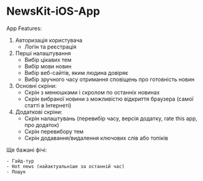 # NewsKit-iOS-App

App Features:

1. Авторизація користувача
    - Логін та реєстрація
2. Перші налаштування
    - Вибір цікавих тем
    - Вибір мови новин
    - Вибір веб-сайтів, яким людина довіряє
    - Вибір зручного часу отримання сповіщень про готовність новин
3. Основні скріни:
    - Скрін з менюшками і скролом по останніх новинах
    - Скрін вибраної новини з можливістю відкриття браузера (самої статті в Інтернеті)
4. Додаткові скріни:
    - Скрін налаштувань (перевибір часу, версія додатку, rate this app, про додаток)
    - Скрін перевибору тем
    - Скрін додавання/видалення ключових слів або топіків
    
Ще бажані фічі:

    - Гайд-тур
    - Hot news (найактуальніше за останній час)
    - Пошук

